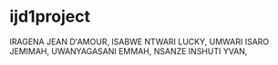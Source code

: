 # ijd1project
IRAGENA JEAN D'AMOUR,
ISABWE NTWARI LUCKY,
UMWARI ISARO JEMIMAH,
UWANYAGASANI EMMAH,
NSANZE INSHUTI YVAN,
